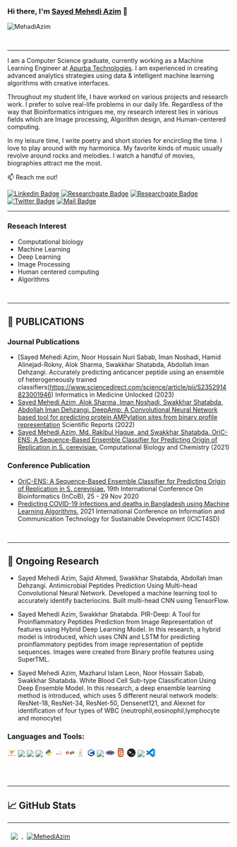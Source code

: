 ### Hi there, I'm [Sayed Mehedi Azim](https://sites.google.com/view/sayedmehediazim) 👋
<p align="left"> <img src="https://komarev.com/ghpvc/?username=MehadiAzim&label=Profile%20views&color=129e00&style=plastic" alt="MehadiAzim" /> </p>

<br />

---
I am a Computer Science graduate, currently working as a Machine Learning Engineer at [Apurba Technologies](http://www.apurbatech.com/). I am experienced in creating advanced analytics strategies using data & intelligent machine learning algorithms with creative interfaces. 

Throughout my student life, I have worked on various projects and research work. I prefer to solve real-life problems in our daily life. Regardless of the way that Bioinformatics intrigues me, my research interest lies in various fields which are Image processing, Algorithm design, and Human-centered computing.

In my leisure time, I write poetry and short stories for encircling the time. I love to play around with my harmonica. My favorite kinds of music usually revolve around rocks and melodies. I watch a handful of movies, biographies attract me the most. 


<!-- - 
- <br />

---💻 Currently I am looking for PhD opportunity.
 <br />

---
-->

:mailbox: Reach me out!

[![Linkedin Badge](https://img.shields.io/badge/-Mehedi_Azim-0e76a8?style=flat&labelColor=0e76a8&logo=linkedin&logoColor=white)](https://www.linkedin.com/in/sayed-mehedi-azim-263b2b1a6)
[![Researchgate Badge](https://img.shields.io/badge/-sayed_mehedi_azim-00caba?style=flat&labelColor=00caba&logo=researchgate&logoColor=white)](https://www.researchgate.net/profile/Sayed-Mehedi-Azim) 
[![Researchgate Badge](https://img.shields.io/badge/-sayed_mehedi_azim-77a9fa?style=flat&labelColor=77a9fa&logo=googlescholar&logoColor=white)](https://scholar.google.com/citations?user=v85yID8AAAAJ&hl=en)
[![Twitter Badge](https://img.shields.io/badge/-@Mehedi_Azim-1ca0f1?style=flat&labelColor=1ca0f1&logo=twitter&logoColor=white&link=https://twitter.com/mehedi_azim)](https://twitter.com/mehedi_azim) 
[![Mail Badge](https://img.shields.io/badge/-Mail-c0392b?style=flat&labelColor=c0392b&logo=gmail&logoColor=white)](mailto:mehediazimpiash@gmail.com )
<br />

---
### Reseach Interest
- Computational biology
- Machine Learning
- Deep Learning
- Image Processing
- Human centered computing
- Algorithms
<!-- 
### I am open to

- any collobration work,
- machine learning projects(development or research),
- research internships and
- available to become reviewer or PC member for Machine Learning/Data mining journals or conferences.
-->
<br />

---
## 📕 PUBLICATIONS

### Journal Publications
- [Sayed Mehedi Azim, Noor Hossain Nuri Sabab, Iman Noshadi, Hamid Alinejad-Rokny, Alok Sharma, Swakkhar Shatabda, Abdollah Iman Dehzangi. Accurately predicting anticancer peptide using an ensemble of heterogeneously trained classifiers(https://www.sciencedirect.com/science/article/pii/S2352914823001946) Informatics in Medicine Unlocked (2023)
- [Sayed Mehedi Azim,  Alok Sharma, Iman Noshadi, Swakkhar Shatabda, Abdollah Iman Dehzangi. DeepAmp: A Convolutional Neural Network based tool for predicting protein AMPylation sites from binary profile representation](https://www.nature.com/articles/s41598-022-15403-3) Scientific Reports (2022)
- [Sayed Mehedi Azim, Md. Rakibul Haque, and Swakkhar Shatabda. OriC-ENS: A Sequence-Based Ensemble Classifier for Predicting Origin of Replication in S. cerevisiae.](https://www.sciencedirect.com/science/article/abs/pii/S1476927121000694) Computational Biology and Chemistry (2021)



### Conference Publication
- [OriC-ENS: A Sequence-Based Ensemble Classifier for Predicting Origin of Replication in S. cerevisiae.](https://www.sciencedirect.com/journal/computational-biology-and-chemistry/special-issue/10DB2XDS64H) 19th International Conference On Bioinformatics (InCoB), 25 - 29 Nov 2020
- [Predicting COVID-19 infections and deaths in Bangladesh using Machine Learning Algorithms.](https://ieeexplore.ieee.org/document/9396820) 2021 International Conference on Information and Communication Technology for Sustainable Development (ICICT4SD)


<br />

---
## 📕 Ongoing Research

<!-- BLOG-POST-LIST:START -->
- Sayed Mehedi Azim, Sajid Ahmed, Swakkhar Shatabda, Abdollah Iman Dehzangi. Antimicrobial Peptides Prediction Using Multi-head Convolutional Neural Network. 
Developed a machine learning tool to accurately identify bacteriocins. Built multi-head CNN using TensorFlow.
- Sayed Mehedi Azim,  Swakkhar Shatabda. PIR-Deep: A Tool for Proinflammatory Peptides Prediction from Image Representation of features using Hybrid Deep Learning Model.
In this research, a hybrid model is introduced, which uses CNN and LSTM for predicting proinflammatory peptides from image representation of peptide sequences. Images were created from Binary profile features using SuperTML.

- Sayed Mehedi Azim, Mazharul Islam Leon, Noor Hossain Sabab, Swakkhar Shatabda. White Blood Cell Sub-type Classification Using Deep Ensemble Model. 
In this research, a deep ensemble learning method is introduced, which uses 5 different neural network models: ResNet-18, ResNet-34, ResNet-50, Densenet121, and Alexnet  for identification of four types of WBC (neutrophil,eosinophil,lymphocyte and monocyte)

<!-- BLOG-POST-LIST:END -->


### Languages and Tools:


<code><img height="20" src="https://raw.githubusercontent.com/github/explore/78df643247d429f6cc873026c0622819ad797942/topics/tensorflow/tensorflow.png" /></code>
<code><img height="20" src="https://upload.wikimedia.org/wikipedia/commons/a/ae/Keras_logo.svg" /></code>
<code><img height="20" src="https://upload.wikimedia.org/wikipedia/commons/0/05/Scikit_learn_logo_small.svg" /></code>
<code><img height="20" src="https://www.logo.wine/a/logo/Amazon_Web_Services/Amazon_Web_Services-Logo.wine.svg"></code>
<code><img height="20" src="https://raw.githubusercontent.com/github/explore/80688e429a7d4ef2fca1e82350fe8e3517d3494d/topics/python/python.png"></code>
<code><img height="20" src="https://raw.githubusercontent.com/github/explore/80688e429a7d4ef2fca1e82350fe8e3517d3494d/topics/mysql/mysql.png"></code>
<code><img height="20" src="https://raw.githubusercontent.com/github/explore/80688e429a7d4ef2fca1e82350fe8e3517d3494d/topics/git/git.png"></code>
<code><img height="20" src="https://raw.githubusercontent.com/github/explore/80688e429a7d4ef2fca1e82350fe8e3517d3494d/topics/java/java.png"></code>
<code><img height="20" src="https://raw.githubusercontent.com/github/explore/80688e429a7d4ef2fca1e82350fe8e3517d3494d/topics/c/c.png"></code>
<code><img height="20" src="https://ashish.live/static/images/logo15.svg"></code>
<code><img height="20" src="https://raw.githubusercontent.com/github/explore/80688e429a7d4ef2fca1e82350fe8e3517d3494d/topics/php/php.png"></code>
<code><img height="20" src="https://raw.githubusercontent.com/github/explore/80688e429a7d4ef2fca1e82350fe8e3517d3494d/topics/html/html.png"></code>
<code><img height="20" src="https://raw.githubusercontent.com/github/explore/80688e429a7d4ef2fca1e82350fe8e3517d3494d/topics/terminal/terminal.png" /></code>
<code><img height="20" src="https://sereviso.com/wp-content/uploads/2018/06/power-bi-1.jpg"></code>
<code><img height="20" src="https://raw.githubusercontent.com/github/explore/80688e429a7d4ef2fca1e82350fe8e3517d3494d/topics/visual-studio-code/visual-studio-code.png" /></code>


<br />
<br />

---
  

  
  
## &#x1f4c8; GitHub Stats
---
<a href="https://github.com/MehediAzim">
  <img align="center" style="margin:0.5rem" src="https://github-readme-stats.vercel.app/api/top-langs/?username=MehediAzim&show_icons=true&theme=gotham" />
</a>

<a href="https://github.com/MehediAzim">
  <img align="center" style="margin:0.5rem" src="https://github-readme-stats.vercel.app/api?username=MehediAzim&show_icons=true&theme=gotham" alt="MehediAzim" />
</a>
